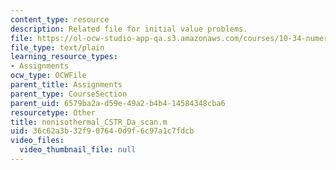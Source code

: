 ```yaml
---
content_type: resource
description: Related file for initial value problems.
file: https://ol-ocw-studio-app-qa.s3.amazonaws.com/courses/10-34-numerical-methods-applied-to-chemical-engineering-fall-2005/36c62a3b32f907640d9f6c97a1c7fdcb_nonisothermal_CSTR_Da_scan.m
file_type: text/plain
learning_resource_types:
- Assignments
ocw_type: OCWFile
parent_title: Assignments
parent_type: CourseSection
parent_uid: 6579ba2a-d59e-49a2-b4b4-14584348cba6
resourcetype: Other
title: nonisothermal_CSTR_Da_scan.m
uid: 36c62a3b-32f9-0764-0d9f-6c97a1c7fdcb
video_files:
  video_thumbnail_file: null
---
```

